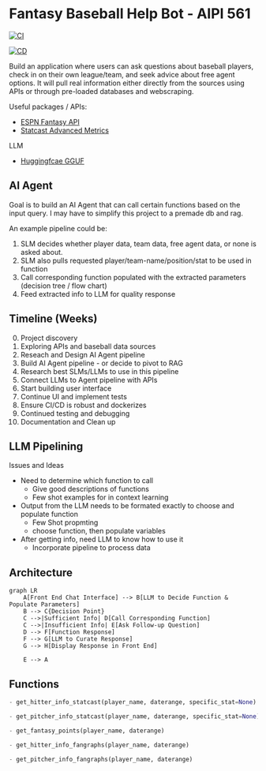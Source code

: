 # Fantasy Baseball Help Bot - AIPI 561

[![CI](https://github.com/mkeohane01/baseball-assistant/actions/workflows/ci.yml/badge.svg)](https://github.com/mkeohane01/baseball-assistant/actions/workflows/ci.yml)

[![CD](https://github.com/mkeohane01/baseball-assistant/actions/workflows/cd.yml/badge.svg)](https://github.com/mkeohane01/baseball-assistant/actions/workflows/cd.yml)

Build an application where users can ask questions about baseball players, check in on their own league/team, and seek advice about free agent options. It will pull real information either directly from the sources using APIs or through pre-loaded databases and webscraping.

Useful packages / APIs:
- [ESPN Fantasy API](https://github.com/cwendt94/espn-api)
- [Statcast Advanced Metrics](https://github.com/jldbc/pybaseball)

LLM 
- [Huggingfcae GGUF](https://huggingface.co/TheBloke/NexusRaven-V2-13B-GGUF)
## AI Agent

Goal is to build an AI Agent that can call certain functions based on the input query. I may have to simplify this project to a premade db and rag.

An example pipeline could be:
1. SLM decides whether player data, team data, free agent data, or none is asked about.
2. SLM also pulls requested player/team-name/position/stat to be used in function
3. Call corresponding function populated with the extracted parameters (decision tree / flow chart)
4. Feed extracted info to LLM for quality response

## Timeline (Weeks)
0. Project discovery
1. Exploring APIs and baseball data sources
2. Reseach and Design AI Agent pipeline
3. Build AI Agent pipeline - or decide to pivot to RAG
4. Research best SLMs/LLMs to use in this pipeline
5. Connect LLMs to Agent pipeline with APIs
6. Start building user interface
7. Continue UI and implement tests
8. Ensure CI/CD is robust and dockerizes
9. Continued testing and debugging
10. Documentation and Clean up

## LLM Pipelining

Issues and Ideas
- Need to determine which function to call
    - Give good descriptions of functions
    - Few shot examples for in context learning
- Output from the LLM needs to be formated exactly to choose and populate function
    - Few Shot propmting
    - choose function, then populate variables
- After getting info, need LLM to know how to use it
    - Incorporate pipeline to process data

## Architecture

```mermaid
graph LR
    A[Front End Chat Interface] --> B[LLM to Decide Function & Populate Parameters]
    B --> C{Decision Point}
    C -->|Sufficient Info| D[Call Corresponding Function]
    C -->|Insufficient Info| E[Ask Follow-up Question]
    D --> F[Function Response]
    F --> G[LLM to Curate Response]
    G --> H[Display Response in Front End]

    E --> A
```

## Functions
```python
- get_hitter_info_statcast(player_name, daterange, specific_stat=None)

- get_pitcher_info_statcast(player_name, daterange, specific_stat=None)

- get_fantasy_points(player_name, daterange)

- get_hitter_info_fangraphs(player_name, daterange)

- get_pitcher_info_fangraphs(player_name, daterange)

```